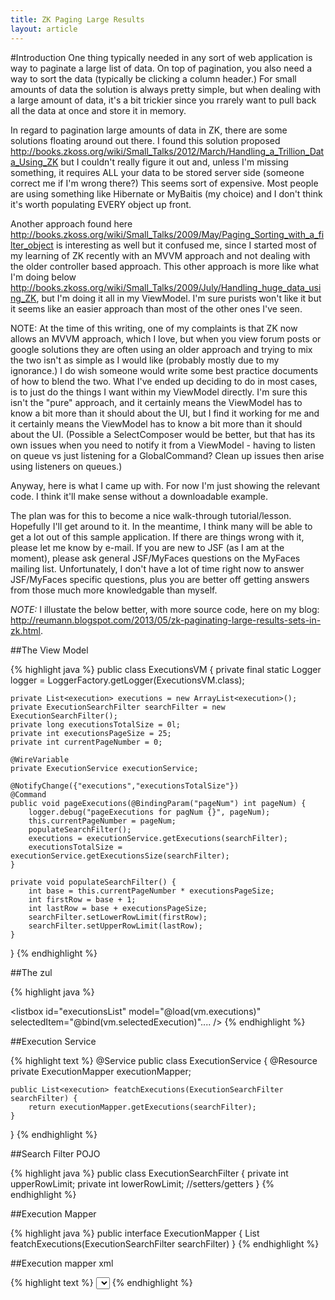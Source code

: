```yaml
---
title: ZK Paging Large Results
layout: article
---
```

#Introduction
One thing typically needed in any sort of web application is way to paginate a large list of data. On top of pagination, you also need a way to sort the data (typically be clicking a column header.) For small amounts of data the solution is always pretty simple, but when dealing with a large amount of data, it's a bit trickier since you rrarely want to pull back all the data at once and store it in memory.</p>
 
In regard to pagination large amounts of data in ZK, there are some solutions floating around out there. I found this solution proposed
<a href="http://books.zkoss.org/wiki/Small_Talks/2012/March/Handling_a_Trillion_Data_Using_ZK">http://books.zkoss.org/wiki/Small_Talks/2012/March/Handling_a_Trillion_Data_Using_ZK</a> but I couldn't really figure it out and, unless I'm missing something, it requires ALL your data to be stored server side (someone correct me if I'm wrong there?)  This seems sort of expensive. Most people are using something like Hibernate or MyBaitis (my choice) and I don't think it's worth populating EVERY object up front.    
 
 
Another approach found here <a href="http://books.zkoss.org/wiki/Small_Talks/2009/May/Paging_Sorting_with_a_filter_object">http://books.zkoss.org/wiki/Small_Talks/2009/May/Paging_Sorting_with_a_filter_object</a> is interesting as well but it confused me, since I started most of my learning of ZK recently with an MVVM approach and not dealing with the older controller based approach. This other approach is more like what I'm doing below <a href="http://books.zkoss.org/wiki/Small_Talks/2009/July/Handling_huge_data_using_ZK">http://books.zkoss.org/wiki/Small_Talks/2009/July/Handling_huge_data_using_ZK</a>, but I'm doing it all in my ViewModel. I'm sure purists won't like it but it seems like an easier approach than most of the other ones I've seen.
 
NOTE: At the time of this writing, one of my complaints is that ZK now allows an MVVM approach, which I love, but when you view forum posts
 or google solutions they are often using an older approach and trying to mix the two isn't as simple as I would like (probably mostly due to my ignorance.)
 I do wish someone would write some best practice documents of how to blend the two.  What I've ended up deciding to do in most cases, is to just do the things 
 I want within my ViewModel directly. I'm sure this isn't the "pure" approach, and it certainly means the ViewModel has to know a bit more than it should about 
 the UI, but I find it working for me and it certainly means the ViewModel has to know a bit more than it should about the UI. (Possible a SelectComposer would
 be better, but that has its own issues when you need to notify it from a ViewModel - having to listen on queue vs just listening for a GlobalCommand? Clean up 
 issues then arise using listeners on queues.) 
 
 
Anyway, here is what I came up with. For now I'm just showing the relevant code.  I think it'll make sense without a downloadable example.
 
 
The plan was for this to become a nice walk-through tutorial/lesson. Hopefully I'll get around to it. In the meantime, I think many will be able to get a lot out of this sample application. If there are things wrong with it, please let me know by e-mail. If you are new to JSF (as I am at the moment), please ask general JSF/MyFaces questions on the MyFaces mailing list. Unfortunately, I don't have a lot of time right now to answer JSF/MyFaces specific questions, plus you are better off getting answers from those much more knowledgable than myself.
 
*NOTE:* I illustate the below better, with more source code, here on my blog: <a href="http://reumann.blogspot.com/2013/05/zk-paginating-large-results-sets-in-zk.html">http://reumann.blogspot.com/2013/05/zk-paginating-large-results-sets-in-zk.html</a>.
 

##The View Model
 
{% highlight java %}
public class ExecutionsVM {
	private final static Logger logger = LoggerFactory.getLogger(ExecutionsVM.class);
	
	private List<execution> executions = new ArrayList<execution>();
	private ExecutionSearchFilter searchFilter = new ExecutionSearchFilter();
	private long executionsTotalSize = 0l;
	private int executionsPageSize = 25;
	private int currentPageNumber = 0;
	
	@WireVariable
	private ExecutionService executionService;
	
	@NotifyChange({"executions","executionsTotalSize"})
	@Command
	public void pageExecutions(@BindingParam("pageNum") int pageNum) {
		logger.debug("pageExecutions for pagNum {}", pageNum);
		this.currentPageNumber = pageNum;
		populateSearchFilter();
		executions = executionService.getExecutions(searchFilter);
		executionsTotalSize = executionService.getExecutionsSize(searchFilter);
	}

	private void populateSearchFilter() {
		int base = this.currentPageNumber * executionsPageSize;
		int firstRow = base + 1;
		int lastRow = base + executionsPageSize;
		searchFilter.setLowerRowLimit(firstRow);
		searchFilter.setUpperRowLimit(lastRow);
	}

}
{% endhighlight %}
 

##The zul
 
{% highlight java %}
<paging id="executionsPaging"
  onCreate="executionsList.setPaginal(self)"
  totalSize="@bind(vm.executionsTotalSize)"
  pageSize="@bind(vm.executionsPageSize)"
  activePage="@bind(vm.currentPageNumber)"
  onPaging="@command('pageExecutions', pageNum=event.activePage)"
  /> 


 <listbox id="executionsList" model="@load(vm.executions)"
       selectedItem="@bind(vm.selectedExecution)".... />
{% endhighlight %}
 

##Execution Service

{% highlight text %}
@Service
public class ExecutionService {
	@Resource
	private ExecutionMapper executionMapper;

	public List<execution> featchExecutions(ExecutionSearchFilter searchFilter) {
		return executionMapper.getExecutions(searchFilter);
	}
}
{% endhighlight %}
  

##Search Filter POJO
 
{% highlight java %}
public class ExecutionSearchFilter {
 private int upperRowLimit;
 private int lowerRowLimit;
    //setters/getters
}
{% endhighlight %}
 

##Execution Mapper

{% highlight java %}
public interface ExecutionMapper {
 List<execution> featchExecutions(ExecutionSearchFilter searchFilter) 
}
{% endhighlight %}

##Execution mapper xml

{% highlight text %}
<select id="getExecutions" resultMap="executionResultMap" parameterType="ExecutionSearchFilter">
  select
   EXECUTION_ID,
   EXECUTION_NM,
   ROW_NUM
  FROM
   (
    SELECT
     tempRow.EXECUTION_ID,
     tempRow.EXECUTION_NM,
     rownum ROW_NUM
    from
    (
     SELECT
      e.EXECUTION_ID,
      e.EXECUTION_NM
     FROM
      EXECUTION_T e
    ) tempRow
    WHERE
     rownum <![CDATA[ <= ]]> #{upperRowLimit}
   )
  WHERE
   ROW_NUM >= #{lowerRowLimit}
</select>
{% endhighlight %}
